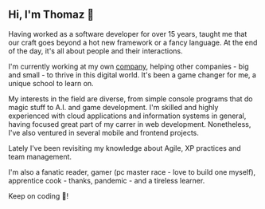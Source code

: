 ## Hi, I'm Thomaz 👋

Having worked as a software developer for over 15 years, taught me that our craft goes beyond a hot new framework or a fancy language. At the end of the day, it's all about people and their interactions.

I'm currently working at my own [company](https://www.instagram.com/cblx.br/), helping other companies - big and small - to thrive in this digital world. It's been a game changer for me, a unique school to learn on.

My interests in the field are diverse, from simple console programs that do magic stuff to A.I. and game development. I'm skilled and highly experienced with cloud applications and information systems in general, having focused great part of my carrer in web development. Nonetheless, I've also ventured in several mobile and frontend projects.

Lately I've been revisiting my knowledge about Agile, XP practices and team management.

I'm also a fanatic reader, gamer (pc master race - love to build one myself), apprentice cook - thanks, pandemic - and a tireless learner.

Keep on coding :space_invader:! 
